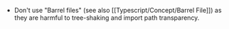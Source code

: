 - Don't use "Barrel files" (see also [[Typescript/Concept/Barrel File]]) as they are harmful to tree-shaking and import path transparency.